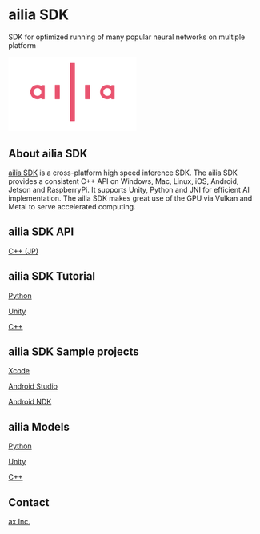 # ailia SDK

SDK for optimized running of many popular neural networks on multiple platform

<img src="ailia_logo.png" width=256px>

## About ailia SDK

[ailia SDK](https://ailia.jp/en/) is a cross-platform high speed inference SDK. The ailia SDK provides a consistent C++ API on Windows, Mac, Linux, iOS, Android, Jetson and RaspberryPi. It supports Unity, Python and JNI for efficient AI implementation. The ailia SDK makes great use of the GPU via Vulkan and Metal to serve accelerated computing.

## ailia SDK API

[C++ (JP)](/api/cpp/jp/)

## ailia SDK Tutorial

[Python](https://medium.com/axinc-ai/ailia-sdk-tutorial-python-ea29ae990cf6)

[Unity](https://medium.com/axinc-ai/ailia-sdk-tutorial-unity-54f2a8155b8f)

[C++](https://medium.com/axinc-ai/ailia-sdk-tutorial-c-75e59bbefffe)

## ailia SDK Sample projects

[Xcode](https://github.com/axinc-ai/ailia-xcode)

[Android Studio](https://github.com/axinc-ai/ailia-android-studio)

[Android NDK](https://github.com/axinc-ai/ailia-android-ndk)

## ailia Models

[Python](https://github.com/axinc-ai/ailia-models)

[Unity](https://github.com/axinc-ai/ailia-models-unity)

[C++](https://github.com/axinc-ai/ailia-models-cpp)

## Contact

[ax Inc.](https://axinc.jp/en/)


